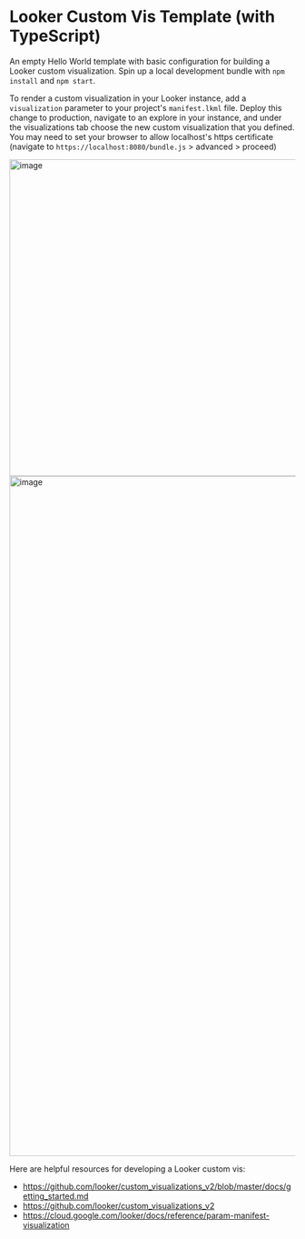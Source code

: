 # Looker Custom Vis Template (with TypeScript)
An empty Hello World template with basic configuration for building a Looker custom visualization. Spin up a local development bundle with
`npm install` and `npm start`.

To render a custom visualization in your Looker instance, add a `visualization` parameter to your project's `manifest.lkml` file.
Deploy this change to production, navigate to an explore in your instance, and under the visualizations tab choose the new custom visualization
that you defined. You may need to set your browser to allow localhost's https certificate (navigate to `https://localhost:8080/bundle.js` > advanced > proceed)

<img width="557" alt="image" src="https://user-images.githubusercontent.com/93162346/192617937-c4f2ce7b-6ee8-4bd4-9466-8b2fbb3ea718.png">
<img width="1196" alt="image" src="https://user-images.githubusercontent.com/93162346/192617391-e624a2ea-9b30-44dd-ae47-c28c1c86faf7.png">


Here are helpful resources for developing a Looker custom vis:
- https://github.com/looker/custom_visualizations_v2/blob/master/docs/getting_started.md
- https://github.com/looker/custom_visualizations_v2
- https://cloud.google.com/looker/docs/reference/param-manifest-visualization

